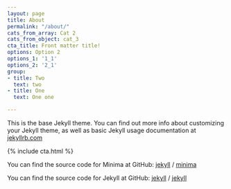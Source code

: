 ```yaml
---
layout: page
title: About
permalink: "/about/"
cats_from_array: Cat 2
cats_from_object: cat_3
cta_title: Front matter title!
options: Option 2
options_1: '1_1'
options_2: '2_1'
group:
- title: Two
  text: two
- title: One
  text: One one

---
```

This is the base Jekyll theme. You can find out more info about customizing your Jekyll theme, as well as basic Jekyll usage documentation at [jekyllrb.com](https://jekyllrb.com/)

{% include cta.html %}

You can find the source code for Minima at GitHub:
[jekyll][jekyll-organization] /
[minima](https://github.com/jekyll/minima)

You can find the source code for Jekyll at GitHub:
[jekyll][jekyll-organization] /
[jekyll](https://github.com/jekyll/jekyll)


[jekyll-organization]: https://github.com/jekyll